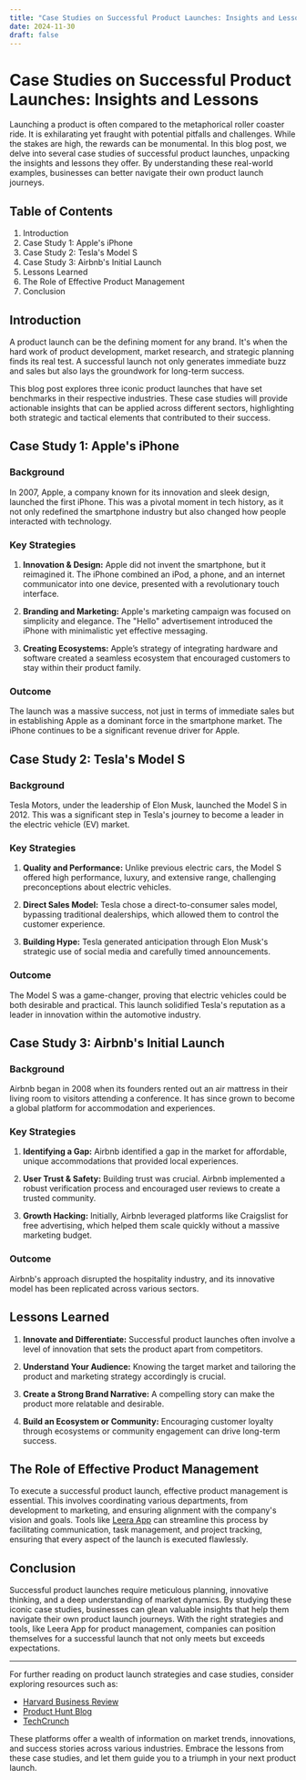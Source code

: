 ```yaml
---
title: "Case Studies on Successful Product Launches: Insights and Lessons"
date: 2024-11-30
draft: false
---
```

# Case Studies on Successful Product Launches: Insights and Lessons

Launching a product is often compared to the metaphorical roller coaster ride. It is exhilarating yet fraught with potential pitfalls and challenges. While the stakes are high, the rewards can be monumental. In this blog post, we delve into several case studies of successful product launches, unpacking the insights and lessons they offer. By understanding these real-world examples, businesses can better navigate their own product launch journeys.

## Table of Contents

1. Introduction
2. Case Study 1: Apple's iPhone
3. Case Study 2: Tesla's Model S
4. Case Study 3: Airbnb's Initial Launch
5. Lessons Learned
6. The Role of Effective Product Management
7. Conclusion

## Introduction

A product launch can be the defining moment for any brand. It's when the hard work of product development, market research, and strategic planning finds its real test. A successful launch not only generates immediate buzz and sales but also lays the groundwork for long-term success.

This blog post explores three iconic product launches that have set benchmarks in their respective industries. These case studies will provide actionable insights that can be applied across different sectors, highlighting both strategic and tactical elements that contributed to their success.

## Case Study 1: Apple's iPhone

### Background

In 2007, Apple, a company known for its innovation and sleek design, launched the first iPhone. This was a pivotal moment in tech history, as it not only redefined the smartphone industry but also changed how people interacted with technology.

### Key Strategies

1. **Innovation & Design:** Apple did not invent the smartphone, but it reimagined it. The iPhone combined an iPod, a phone, and an internet communicator into one device, presented with a revolutionary touch interface.

2. **Branding and Marketing:** Apple's marketing campaign was focused on simplicity and elegance. The "Hello" advertisement introduced the iPhone with minimalistic yet effective messaging.

3. **Creating Ecosystems:** Apple’s strategy of integrating hardware and software created a seamless ecosystem that encouraged customers to stay within their product family.

### Outcome

The launch was a massive success, not just in terms of immediate sales but in establishing Apple as a dominant force in the smartphone market. The iPhone continues to be a significant revenue driver for Apple.

## Case Study 2: Tesla's Model S

### Background

Tesla Motors, under the leadership of Elon Musk, launched the Model S in 2012. This was a significant step in Tesla's journey to become a leader in the electric vehicle (EV) market.

### Key Strategies

1. **Quality and Performance:** Unlike previous electric cars, the Model S offered high performance, luxury, and extensive range, challenging preconceptions about electric vehicles.

2. **Direct Sales Model:** Tesla chose a direct-to-consumer sales model, bypassing traditional dealerships, which allowed them to control the customer experience.

3. **Building Hype:** Tesla generated anticipation through Elon Musk's strategic use of social media and carefully timed announcements.

### Outcome

The Model S was a game-changer, proving that electric vehicles could be both desirable and practical. This launch solidified Tesla's reputation as a leader in innovation within the automotive industry.

## Case Study 3: Airbnb's Initial Launch

### Background

Airbnb began in 2008 when its founders rented out an air mattress in their living room to visitors attending a conference. It has since grown to become a global platform for accommodation and experiences.

### Key Strategies

1. **Identifying a Gap:** Airbnb identified a gap in the market for affordable, unique accommodations that provided local experiences.

2. **User Trust & Safety:** Building trust was crucial. Airbnb implemented a robust verification process and encouraged user reviews to create a trusted community.

3. **Growth Hacking:** Initially, Airbnb leveraged platforms like Craigslist for free advertising, which helped them scale quickly without a massive marketing budget.

### Outcome

Airbnb's approach disrupted the hospitality industry, and its innovative model has been replicated across various sectors.

## Lessons Learned

1. **Innovate and Differentiate:** Successful product launches often involve a level of innovation that sets the product apart from competitors.

2. **Understand Your Audience:** Knowing the target market and tailoring the product and marketing strategy accordingly is crucial.

3. **Create a Strong Brand Narrative:** A compelling story can make the product more relatable and desirable.

4. **Build an Ecosystem or Community:** Encouraging customer loyalty through ecosystems or community engagement can drive long-term success.

## The Role of Effective Product Management

To execute a successful product launch, effective product management is essential. This involves coordinating various departments, from development to marketing, and ensuring alignment with the company's vision and goals. Tools like [Leera App](https://leera.app) can streamline this process by facilitating communication, task management, and project tracking, ensuring that every aspect of the launch is executed flawlessly.

## Conclusion

Successful product launches require meticulous planning, innovative thinking, and a deep understanding of market dynamics. By studying these iconic case studies, businesses can glean valuable insights that help them navigate their own product launch journeys. With the right strategies and tools, like Leera App for product management, companies can position themselves for a successful launch that not only meets but exceeds expectations.

---

For further reading on product launch strategies and case studies, consider exploring resources such as:

- [Harvard Business Review](https://hbr.org/)
- [Product Hunt Blog](https://blog.producthunt.com/)
- [TechCrunch](https://techcrunch.com/)

These platforms offer a wealth of information on market trends, innovations, and success stories across various industries. Embrace the lessons from these case studies, and let them guide you to a triumph in your next product launch.